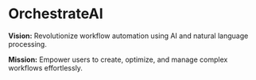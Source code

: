 # OrchestrateAI

**Vision:** Revolutionize workflow automation using AI and natural language processing.

**Mission:** Empower users to create, optimize, and manage complex workflows effortlessly.